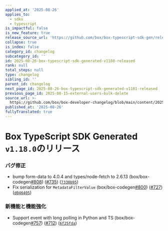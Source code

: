 ```yaml
---
applied_at: '2025-08-26'
applies_to:
  - sdks
  - typescript
is_impactful: false
is_new_feature: true
release_source_url: 'https://github.com/box/box-typescript-sdk-gen/releases/tag/v1.18.0'
collapse: true
is_index: false
category_id: changelog
subcategory_id: ''
id: 2025-08-26-box-typescript-sdk-generated-v1180-released
rank: null
total_steps: null
type: changelog
sibling_id: ''
parent_id: changelog
next_page_id: 2025-08-26-box-typescript-sdk-generated-v1181-released
previous_page_id: 2025-08-15-external-users-bulk-delete
source_url: >-
  https://github.com/box/box-developer-changelog/blob/main/content/2025/08-26-box-typescript-sdk-generated-v1180-released.md
published_at: '2025-08-26'
fullyTranslated: true
---
```

# Box TypeScript SDK Generated `v1.18.0`のリリース

### バグ修正

* bump form-data to 4.0.4 and types/node-fetch to 2.6.13 (box/box-codegen[#808][1]) ([#735][2]) ([`7330b95`][3])
* Fix serialization for `MetadataFilterValue` (box/box-codegen[#800][4]) ([#727][5]) ([`d046405`][6])

### 新機能と機能強化

* Support event with long polling in Python and TS (box/box-codegen[#757][7]) ([#712][8]) ([`6f25fda`][9])

[1]: https://github.com/box/box-typescript-sdk-gen/issues/808

[2]: https://github.com/box/box-typescript-sdk-gen/issues/735

[3]: https://github.com/box/box-typescript-sdk-gen/commit/7330b95dc18baa56a24a06657f2cb3cc3f4c7c46

[4]: https://github.com/box/box-typescript-sdk-gen/issues/800

[5]: https://github.com/box/box-typescript-sdk-gen/issues/727

[6]: https://github.com/box/box-typescript-sdk-gen/commit/d046405e644d5533e07ac42411c176527efdd1fb

[7]: https://github.com/box/box-typescript-sdk-gen/issues/757

[8]: https://github.com/box/box-typescript-sdk-gen/issues/712

[9]: https://github.com/box/box-typescript-sdk-gen/commit/6f25fdaf48b3538b3a7ba370d677454f6f0d2631
